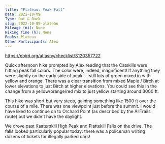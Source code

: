 ```yaml
---
title: "Plateau: Peak Fall"
Date: 2022-10-09
Type: Out & Back
slug: 2022-10-09-plateau
Mileage (mi): None
Hiking Time (h): None
Peaks: Plateau
Other Participants: Alex
---
```


https://ebird.org/atlasny/checklist/S120357722

Quick afternoon hike prompted by Alex reading that the Catskills were hitting peak fall colors. The color were, indeed, magnificent! If anything they were slightly on the early side of peak -- still lots of green mixed in with yellow and orange. There was a clear transition from mixed Maple / Birch at lower elevations to just Birch at higher elevations. You could see this in the change from a yellow/orange/red mix to just yellow starting around 3000 ft.

This hike was short but very steep, gaining something like 1500 ft over the course of a mile. There was one viewpoint just before the summit. I would have liked to continue on to Orchard Point (as described by the AllTrails route) but we didn't have the daylight.

We drove past Kaaterskill High Peak and Plattekill Falls on the drive. The falls looked particularly popular today: there was a policeman writing dozens of tickets for illegally parked cars!
